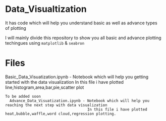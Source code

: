 # Data_Visualtization
It has code which will help you understand basic as well as advance types of plotting

I will mainly divide this repository to show you all basic and advance plotting techingues using `matplotlib` & `seabron`

# Files 
Basic_Data_Visuatization.ipynb - Notebook which will help you getting started with the data visualization
                                 In this file i have plotted line,histogram,area,bar,pie,scatter plot

    To be added soon
      Advance_Data_Visuatization.ipynb - Notebook which will help you reaching the next step with data visualization
                                         In this file i have plotted heat,bubble,waffle,word cloud,regression plotting.
